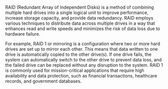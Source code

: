 RAID (Redundant Array of Independent Disks) is a method of combining multiple hard drives into a single logical unit to improve performance, increase storage capacity, and provide data redundancy. RAID employs various techniques to distribute data across multiple drives in a way that enhances read and write speeds and minimizes the risk of data loss due to hardware failure.

For example, RAID 1 or mirroring is a configuration where two or more hard drives are set up to mirror each other. This means that data written to one drive is automatically copied to the other drive(s). If one drive fails, the system can automatically switch to the other drive to prevent data loss, and the failed drive can be replaced without any disruption to the system. RAID 1 is commonly used for mission-critical applications that require high availability and data protection, such as financial transactions, healthcare records, and government databases.